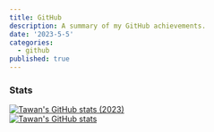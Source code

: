```yaml
---
title: GitHub
description: A summary of my GitHub achievements.
date: '2023-5-5'
categories:
  - github
published: true
---
```


### Stats
[![Tawan's GitHub stats (2023)](https://github-readme-stats.vercel.app/api?username=tawan21&rank_icon=github&hide=stars,issues,prs,contribs)](https://github.com/tawan21)  
[![Tawan's GitHub stats](https://github-readme-stats.vercel.app/api?username=tawan21&rank_icon=github&include_all_commits=true&hide=stars,issues,prs,contribs)](https://github.com/tawan21)